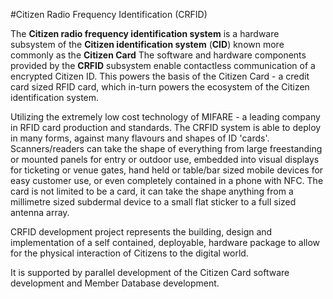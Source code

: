 #Citizen Radio Frequency Identification (CRFID)

The **Citizen radio frequency identification system** is a hardware subsystem of the **Citizen identification system** (**CID**) known more commonly as the **Citizen Card**  The software and hardware components provided by the **CRFID** subsystem enable contactless communication of a encrypted Citizen ID. This powers the basis of the Citizen Card - a credit card sized RFID card, which in-turn powers  the ecosystem of the Citizen identification system.

Utilizing the extremely low cost technology of MIFARE - a leading company in RFID card production and standards. The CRFID system is able to deploy in many forms, against many flavours and shapes of ID 'cards'. Scanners/readers can take the shape of everything from large freestanding or mounted panels for entry or outdoor use, embedded into visual displays for ticketing or venue gates, hand held or table/bar sized mobile devices for easy customer use, or even completely contained in a phone with NFC. The card is not limited to be a card, it can take the shape anything from a millimetre sized subdermal device to a small flat sticker to a full sized antenna array. 

CRFID development project represents the building, design and implementation of a self contained, deployable, hardware package to allow for the physical interaction of Citizens to the digital world. 

It is supported by parallel development of the Citizen Card software development and Member Database development.